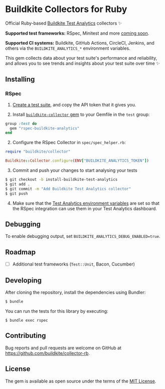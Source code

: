 # Buildkite Collectors for Ruby

Official Ruby-based [Buildkite Test Analytics](https://buildkite.com/test-analytics) collectors ✨


**Supported test frameworks:** RSpec, Minitest and more [coming soon](#roadmap).

**Supported CI systems:** Buildkite, GitHub Actions, CircleCI, Jenkins, and others via the `BUILDKITE_ANALYTICS_*` environment variables.

This gem collects data about your test suite's performance and reliability, and allows you to see trends and insights about your test suite over time ✨

## Installing

### RSpec

1) [Create a test suite](https://buildkite.com/docs/test-analytics), and copy the API token that it gives you.

1) Install [`buildkite-collector` gem](https://rubygems.org/gems/buildkite-collector) to your Gemfile in the `test` group:

```ruby
group :test do
  gem "rspec-buildkite-analytics"
end
```

2) Configure the RSpec Collector in `spec/spec_helper.rb`:

```ruby
require "buildkite/collector"

Buildkite::Collector.configure(ENV["BUILDKITE_ANALYTICS_TOKEN"])
```

3) Commit and push your changes to start analysing your tests

```sh
$ git checkout -b install-buildkite-test-analytics
$ git add .
$ git commit -m "Add Buildkite Test Analytics collector"
$ git push
```

4) Make sure that the [Test Analytics environment variables](https://buildkite.com/docs/test-analytics/integrations#integrating-with-rspec-environment-variables) are set so that the RSpec integration can use them in your Test Analytics dashboard.

## Debugging

To enable debugging output, set `BUILDKITE_ANALYTICS_DEBUG_ENABLED=true`.

## Roadmap

- [ ] Additional test frameworks (`Test::Unit`, Bacon, Cucumber)

## Developing

After cloning the repository, install the dependencies using Bundler:

```sh
$ bundle
```

You can run the tests for this library by executing:

```
$ bundle exec rspec
```

## Contributing

Bug reports and pull requests are welcome on GitHub at https://github.com/buildkite/collector-rb.

## License

The gem is available as open source under the terms of the [MIT License](https://opensource.org/licenses/MIT).
